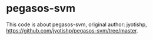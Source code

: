 # pegasos-svm
This code is about pegasos-svm, original author: jyotishp, https://github.com/jyotishp/pegasos-svm/tree/master.
